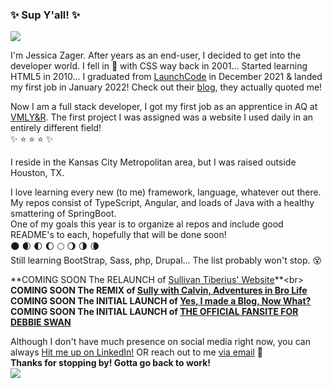 ### :sparkles: Sup Y'all! :sparkles:
<img src="https://media.giphy.com/media/3oKIPsgVPHyPPG5p3a/giphy.gif">

I'm Jessica Zager. After years as an end-user, I decided to get into the developer world. 
I fell in :revolving_hearts: with CSS way back in 2001... Started learning HTML5 in 2010...
I graduated from [LaunchCode](https://www.launchcode.org) in December 2021 & landed my first job in January 2022!
Check out their [blog](https://blog.launchcode.org/sharing-gratitude-and-joy-21-things-we-accomplished-in-2021), they actually quoted me!

Now I am a full stack developer, I got my first job as an apprentice in AQ at [VMLY&R](https://www.vmlyr.com/).
The first project I was assigned was a website I used daily in an entirely different field! <br>
:sparkles: :star: :star: :star: :sparkles:


I reside in the Kansas City Metropolitan area, but I was raised outside Houston, TX. 


I love learning every new (to me) framework, language, whatever out there.
My repos consist of TypeScript, Angular, and loads of Java with a healthy smattering of SpringBoot. <br>
One of my goals this year is to organize al repos and include good README's to each, hopefully that will be done soon! <br>
:new_moon: :waxing_crescent_moon: :first_quarter_moon: :waxing_gibbous_moon: :full_moon: :waning_gibbous_moon: :last_quarter_moon: :waning_crescent_moon: <br>
Still learning BootStrap, Sass, php, Drupal... The list probably won't stop. :dizzy_face:

**COMING SOON The RELAUNCH of [Sullivan Tiberius' Website](https://www.sullyismagic.com")**<br>
**COMING SOON The REMIX of [Sully with Calvin, Adventures in  Bro Life](https://dev-sullysreboot2022magic.pantheonsite.io/node/2)**<br>
**COMING SOON The INITIAL LAUNCH of [Yes, I made a Blog, Now What?](https://www.notthatjayz.com)**<br>
**COMING SOON The INITIAL LAUNCH of [THE OFFICIAL FANSITE FOR DEBBIE SWAN](https://www.ilovedebbieswan.com)**<br>

Although I don't have much presence on social media right now, you can always [Hit me up on LinkedIn!](https://www.linkedin.com/jmzager0110) OR reach out to me [via email](mailto:jmzager@gmail.com) :e-mail: <br>
**Thanks for stopping by! Gotta go back to work!** 
<br>
<img src="https://media.giphy.com/media/vhsNmFjuN4WDS/giphy.gif">
